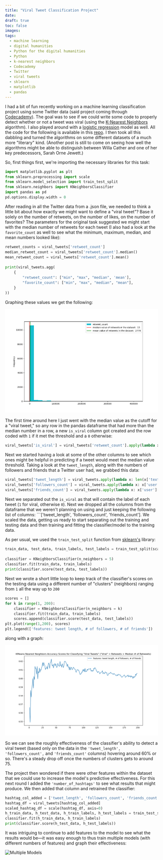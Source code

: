 ```yaml
---
title: "Viral Tweet Classification Project"
date: 
draft: true
toc: false
images:
tags:
  - machine learning
  - digital humanities
  - Python for the digital humanities
  - Python
  - k-nearest neighbors
  - Codecademy
  - Twitter
  - viral tweets
  - sklearn
  - matplotlib
  - pandas
---
```


I had a bit of fun recently working on a machine learning classification project using some Twitter data (said project coming through [Codecademy](https://en.wikipedia.org/wiki/K-nearest_neighbors_algorithm)). The goal was to see if we could write some code to properly detect whether or not a tweet was viral (using the [K-Nearest Neighbors](https://en.wikipedia.org/wiki/K-nearest_neighbors_algorithm) algorithm). I also played around with a [logistic regression](https://en.wikipedia.org/wiki/Logistic_regression) model as well. All the code for the following is available in this [repo](https://github.com/kspicer80/twitter_classification_codecademy_project). I then took all this dabbling and turned the algorithms on some different datasets of a much more "literary" kind. (Another post is still to come on seeing how well the algorithms might be able to distinguish between Willa Cather and one of her key predecessors, Sarah Orne Jewett.)

So, first things first, we're importing the necessary libraries for this task:

``` python
import matplotlib.pyplot as plt
from sklearn.preprocessing import scale
from sklearn.model_selection import train_test_split
from sklearn.neighbors import KNeighborsClassifier
import pandas as pd
pd.options.display.width = 0
```

After reading in all the Twitter data from a .json file, we needed to think a little bit about how exactly we might want to define a "viral tweet"? Base it solely on the number of retweets, on the number of likes, on the number of favorites? The parameters for the original task suggested we might start with the median number of retweets for each tweet (I also had a look at the ```favorite_count``` as well to see what the minimum, maximum, median, and mean numbers looked like):

``` python
retweet_counts = viral_tweets['retweet_count']
median_retweet_count = viral_tweets['retweet_count'].median()
mean_retweet_count = viral_tweets['retweet_count'].mean()

print(viral_tweets.agg(
    {
        "retweet_count": ["min", "max", "median", 'mean'],
        "favorite_count": ["min", "max", "median", "mean"],
    }
))
```
Graphing these values we get the following: 

![Mean and Median Values](/static/images/imgforblogposts/post_8/Figure_1.png)

The first time around here I just went with the median value as the cutoff for a "viral tweet," so any row in the pandas dataframe that had more than the median number in a row, a new ```is_viral``` column got created and the row coded with ```1``` if it met the threshold and a ```0``` otherwise:

``` python
viral_tweets['is_viral'] = viral_tweets['retweet_count'].apply(lambda x: 1 if x > median_retweet_count else 0)
```

Next we started having a look at some of the other columns to see which ones might be helpful in predicting if a tweet would meet the median value threshold. Taking a look at the ```tweet_length```, along with the numbers of followers and friends that a Twitter user had, we grabbed this data:

``` python
viral_tweets['tweet_length'] = viral_tweets.apply(lambda x: len(x['text']), axis=1)
viral_tweets['followers_count'] = viral_tweets.apply(lambda x: x['user']['followers_count'], axis=1)
viral_tweets['friends_count'] = viral_tweets.apply(lambda x: x['user']['friends_count'], axis=1)
```

Next we separated out the ```is_viral``` as that will contain the label of each tweet (```1``` for viral, otherwise ```0```). Next we dropped all the columns from the dataframe that we weren't planning on using and just keeping the following list of columns: ```['tweet_length', 'followers_count', 'friends_count']. We scaled the data, getting us ready to start separating out the training and testing data and then training and fitting the classifier/model to the training data.  

As per usual, we used the ```train_test_split``` function from [sklearn's](https://scikit-learn.org/stable/modules/generated/sklearn.model_selection.train_test_split.html) library:

``` python
train_data, test_data, train_labels, test_labels = train_test_split(scaled_df, labels, test_size = 0.2, random_state = 1)

classifier = KNeighborsClassifier(n_neighbors = 5)
classifier.fit(train_data, train_labels)
print(classifier.score(test_data, test_labels))
```

Next we wrote a short little loop to keep track of the classifier's scores on the testing data using a different number of "clusters" (neighbors) ranging from ```1``` all the way up to ```200```

``` python
scores = []
for k in range(1, 200):
    classifier = KNeighborsClassifier(n_neighbors = k)
    classifier.fit(train_data, train_labels)
    scores.append(classifier.score(test_data, test_labels))
plt.plot(range(1,200), scores)
plt.legend(['features: tweet length, # of followers, # of friends'])
```

along with a graph:

![First Run of Accuracy Scores Graph](/static/images/imgforblogposts/post_8/Figure_2_first_run_of_scores.png)

So we can see the roughly effectiveness of the classifier's ability to detect a viral tweet (based only on the data in the ```'tweet_length', 'followers_count',``` and ```'friends_count'``` columns) hovering around 60% or so. There's a steady drop off once the numbers of clusters gets to around 75. 

The project then wondered if there were other features within the dataset that we could use to increase the model's predictive effectiveness. For this next round I added the ```'number_of_hashtags'``` to see what results that might produce. We then added that column and retrained the classifier:

``` python
hashtag_col_added = ['tweet_length', 'followers_count', 'friends_count', 'number_of_hashtags']
hashtag_df = viral_tweets[hashtag_col_added]
scaled_hashtag_df = scale(hashtag_df, axis=0)
h_train_data, h_test_data, h_train_labels, h_test_labels = train_test_split(scaled_hashtag_df, labels, test_size=0.2, random_state=1)
classifier.fit(h_train_data, h_train_labels)
print(classifier.score(h_test_data, h_test_labels))
```

It was intriguing to continue to add features to the model to see what the results would be—it was easy enough to thus train multiple models (with different numbers of features) and graph their effectiveness:

![Multiple Models](/static/images/imgforblogposts/Figure_3_three_accuracy_scores.png)
